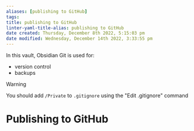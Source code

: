 ```yaml
---
aliases: [publishing to GitHub]
tags: 
title: publishing to GitHub
linter-yaml-title-alias: publishing to GitHub
date created: Thursday, December 8th 2022, 5:15:03 pm
date modified: Wednesday, December 14th 2022, 3:33:55 pm
---
```


In this vault, Obsidian Git is used for:
- version control
- backups

>[!warning]
>You should add `/Private` to `.gitignore` using the "Edit .gitignore" command

# Publishing to GitHub